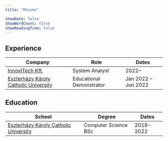 ```yaml
---
title: "Resume"

showDate: false
showWordCount: false
showReadingTime: false
---
```


## Experience

| Company | Role | Dates |
| - | - | - |
| [InnovITech Kft.](https://innovitech.hu/) | System Analyst | 2022&ndash; |
| [Eszterházy Károly Catholic University](https://uni-eszterhazy.hu/) | Educational Demonstrator | Jan 2022 &ndash; Jun 2022 |

## Education

| School | Degree | Dates |
| - | - | - |
| [Eszterházy Károly Catholic University](https://uni-eszterhazy.hu/) | Computer Science BSc | 2019-2022 |
